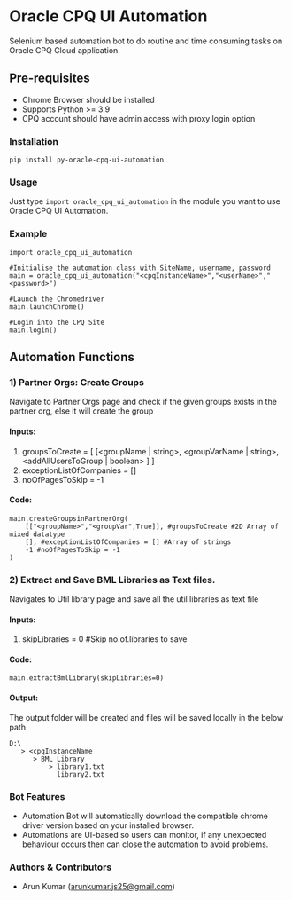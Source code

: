 # Oracle CPQ UI Automation
Selenium based automation bot to do routine and time consuming tasks on Oracle CPQ Cloud application.

## Pre-requisites
* Chrome Browser should be installed
* Supports Python >= 3.9
* CPQ account should have admin access with proxy login option

### Installation
```
pip install py-oracle-cpq-ui-automation
```
### Usage
Just type `import oracle_cpq_ui_automation` in the module you want to use Oracle CPQ UI Automation.

### Example
```
import oracle_cpq_ui_automation

#Initialise the automation class with SiteName, username, password
main = oracle_cpq_ui_automation("<cpqInstanceName>","<userName>","<password>") 

#Launch the Chromedriver 
main.launchChrome()

#Login into the CPQ Site
main.login()
```

## Automation Functions
### 1) Partner Orgs: Create Groups
Navigate to Partner Orgs page and check if the given groups exists in the partner org, else it will create the group

#### Inputs:
1. groupsToCreate = [ [<groupName | string>, <groupVarName | string>, <addAllUsersToGroup | boolean> ] ] 
2. exceptionListOfCompanies = [<partnerOrg-VariableName>] 
3. noOfPagesToSkip = -1

#### Code:
```
main.createGroupsinPartnerOrg(
    [["<groupName>","<groupVar",True]], #groupsToCreate #2D Array of mixed datatype
    [], #exceptionListOfCompanies = [] #Array of strings
    -1 #noOfPagesToSkip = -1
)
```
### 2) Extract and Save BML Libraries as Text files.
Navigates to Util library page and save all the util libraries as text file 

#### Inputs:
1. skipLibraries = 0 #Skip no.of.libraries to save

#### Code:
```
main.extractBmlLibrary(skipLibraries=0)
```

#### Output:
The output folder will be created and files will be saved locally in the below path
```
D:\
   > <cpqInstanceName
      > BML Library
          > library1.txt
            library2.txt
```

### Bot Features
* Automation Bot will automatically download the compatible chrome driver version based on your installed browser.
* Automations are UI-based so users can monitor, if any unexpected behaviour occurs then can close the automation to avoid problems.

### Authors & Contributors
* Arun Kumar (arunkumar.js25@gmail.com)
